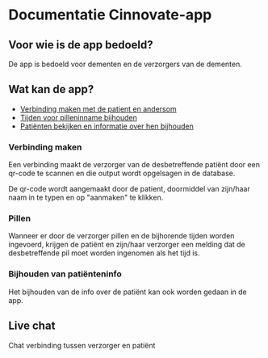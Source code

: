 # Documentatie Cinnovate-app

## Voor wie is de app bedoeld?
De app is bedoeld voor dementen en de verzorgers van de dementen.

## Wat kan de app?
* [Verbinding maken met de patient en andersom](#verbinding-maken)
* [Tijden voor pilleninname bijhouden](#pillen)
* [Patiënten bekijken en informatie over hen bijhouden](#bijhouden-van-patiënteninfo)


### Verbinding maken
Een verbinding maakt de verzorger van de desbetreffende patiënt door een qr-code te scannen en die output wordt opgelsagen in de database.

De qr-code wordt aangemaakt door de patient, doormiddel van zijn/haar naam in te typen en op "aanmaken" te klikken.

### Pillen
Wanneer er door de verzorger pillen en de bijhorende tijden worden ingevoerd, krijgen de patiënt en zijn/haar verzorger een melding dat de desbetreffende pil moet worden ingenomen als het tijd is.

### Bijhouden van patiënteninfo
Het bijhouden van de info over de patiënt kan ook worden gedaan in de app.

## Live chat
Chat verbinding tussen verzorger en patiënt
